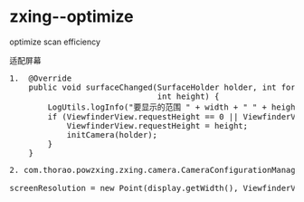 # zxing--optimize
optimize scan  efficiency 

适配屏幕
<pre>
1.  @Override
    public void surfaceChanged(SurfaceHolder holder, int format, int width,
                               int height) {
        LogUtils.logInfo("要显示的范围 " + width + " " + height);
        if (ViewfinderView.requestHeight == 0 || ViewfinderView.requestHeight != height) {
            ViewfinderView.requestHeight = height;
            initCamera(holder);
        }
    }
</pre>
<pre>
2. com.thorao.powzxing.zxing.camera.CameraConfigurationManager#initFromCameraParameters

screenResolution = new Point(display.getWidth(), ViewfinderView.requestHeight==0? display.getHeight():ViewfinderView.requestHeight);
</pre>
